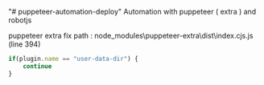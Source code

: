 "# puppeteer-automation-deploy"
Automation with puppeteer ( extra ) and robotjs

puppeteer extra fix path : node_modules\puppeteer-extra\dist\index.cjs.js (line 394)

```js
if(plugin.name == "user-data-dir") {
    continue
}
```
